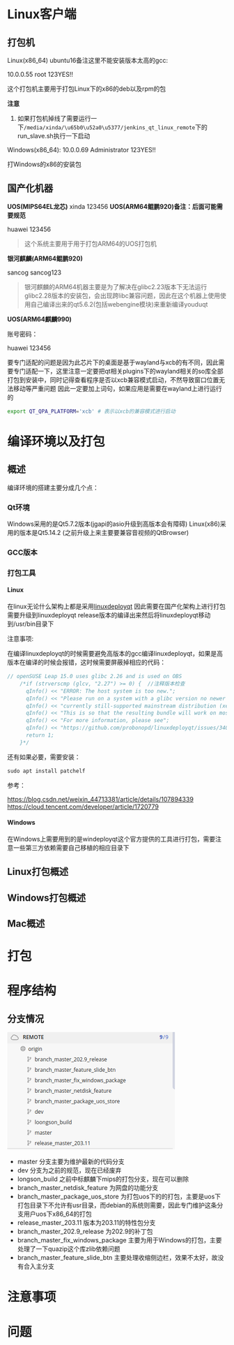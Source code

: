 # Linux客户端

## 打包机

Linux(x86_64) ubuntu16备注这里不能安装版本太高的gcc: 

10.0.0.55 root 123YES!!

这个打包机主要用于打包Linux下的x86的deb以及rpm的包


**注意**
1. 如果打包机掉线了需要运行一下```/media/xinda/\u65b0\u52a0\u5377/jenkins_qt_linux_remote```下的run_slave.sh执行一下启动


Windows(x86_64):
10.0.0.69 Administrator 123YES!!

打Windows的x86的安装包


## 国产化机器
**UOS(MIPS64EL龙芯)**
xinda 123456
**UOS(ARM64鲲鹏920)备注：后面可能需要规范**

huawei 123456

> 这个系统主要用于用于打包ARM64的UOS打包机

**银河麒麟(ARM64鲲鹏920)**

sancog sancog123

> 银河麒麟的ARM64机器主要是为了解决在glibc2.23版本下无法运行glibc2.28版本的安装包，会出现跨libc兼容问题，因此在这个机器上使用使用自己编译出来的qt5.6.2(包括webengine模块)来重新编译youduqt

**UOS(ARM64麒麟990)**

账号密码：

huawei 123456

要专门适配的问题是因为此芯片下的桌面是基于wayland与xcb的有不同，因此需要专门适配一下，这里注意一定要把qt相关plugins下的wayland相关的so库全部打包到安装中，同时记得查看程序是否以xcb兼容模式启动，不然导致窗口位置无法移动等严重问题 因此一定要加上词句，如果应用是需要在wayland上进行运行的


```bash
export QT_QPA_PLATFORM='xcb' # 表示以xcb的兼容模式进行启动
```

# 编译环境以及打包

## 概述
编译环境的搭建主要分成几个点：
　

### Qt环境
Windows采用的是Qt5.7.2版本(jgapi的asio升级到高版本会有障碍)
Linux(x86)采用的版本是Qt5.14.2 (之前升级上来主要要兼容音视频的QtBrowser)
### GCC版本

### 打包工具
#### Linux
在linux无论什么架构上都是采用[linuxdeployqt](https://github.com/probonopd/linuxdeployqt)
因此需要在国产化架构上进行打包需要升级到linuxdeployqt release版本的编译出来然后将linuxdeployqt移动到/usr/bin目录下

注意事项:

在编译linuxdeployqt的时候需要避免高版本的gcc编译linuxdeployqt，如果是高版本在编译的时候会报错，这时候需要屏蔽掉相应的代码：
```cpp
// openSUSE Leap 15.0 uses glibc 2.26 and is used on OBS
    /*if (strverscmp (glcv, "2.27") >= 0) {  //注释版本检查
      qInfo() << "ERROR: The host system is too new.";
      qInfo() << "Please run on a system with a glibc version no newer than what comes with the oldest";
      qInfo() << "currently still-supported mainstream distribution (xenial), which is glibc 2.23.";
      qInfo() << "This is so that the resulting bundle will work on most still-supported Linux distributions.";
      qInfo() << "For more information, please see";
      qInfo() << "https://github.com/probonopd/linuxdeployqt/issues/340";
      return 1;
    }*/
```
还有如果必要，需要安装：
```cpp
sudo apt install patchelf
```
参考：

https://blog.csdn.net/weixin_44713381/article/details/107894339
https://cloud.tencent.com/developer/article/1720779


#### Windows
在Windows上需要用到的是windeployqt这个官方提供的工具进行打包，需要注意一些第三方依赖需要自己移植的相应目录下

## Linux打包概述

### 

## Windows打包概述

## Mac概述



# 打包

# 程序结构

## 分支情况
![picture 4](images/2c6b071655cccdf59746cfbdf9cbf0430c3dc13b7a68cccbef14d350f08a73c6.png)  
- master 分支主要为维护最新的代码分支
- dev 分支为之前的规范，现在已经废弃
- longson_build 之前中标麒麟下mips的打包分支，现在可以删除
- branch_master_netdisk_feature 为网盘的功能分支
- branch_master_package_uos_store 为打包uos下的的打包，主要是uos下打包目录下不允许有usr目录，而debian的系统则需要，因此专门维护这条分支用户uos下x86_64的打包
- release_master_203.11 版本为203.11的特性包分支
- branch_master_202.9_release 为202.9的补丁包
- branch_master_fix_windows_package 主要为用于Windows的打包，主要处理了一下quazip这个库zlib依赖问题
- branch_master_feature_slide_btn 主要处理收缩侧边栏，效果不太好，故没有合入主分支


# 注意事项

# 问题
